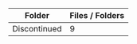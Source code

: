 | Folder       |   Files / Folders |
|--------------|-------------------|
| Discontinued |                 9 |
